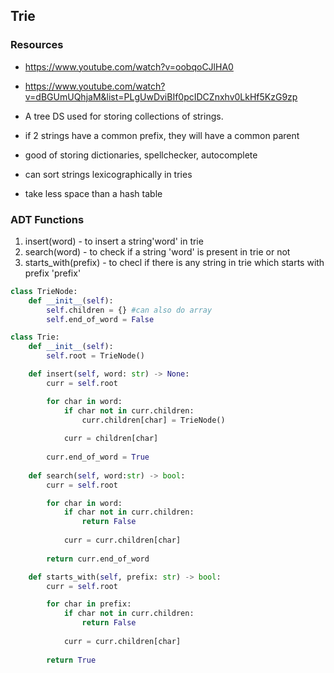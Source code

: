 ## Trie

### Resources
- https://www.youtube.com/watch?v=oobqoCJlHA0
- https://www.youtube.com/watch?v=dBGUmUQhjaM&list=PLgUwDviBIf0pcIDCZnxhv0LkHf5KzG9zp

- A tree DS used for storing collections of strings. 
- if 2 strings have a common prefix, they will have a common parent
- good of storing dictionaries, spellchecker, autocomplete
- can sort strings lexicographically in tries
- take less space than a hash table

### ADT Functions
1. insert(word) - to insert a string'word' in trie
2. search(word) - to check if a string 'word' is present in trie or not
3. starts_with(prefix) - to checl if there is any string in trie which starts with prefix 'prefix'


```Python
class TrieNode:
    def __init__(self):
        self.children = {} #can also do array
        self.end_of_word = False

class Trie:
    def __init__(self):
        self.root = TrieNode()

    def insert(self, word: str) -> None:
        curr = self.root

        for char in word:
            if char not in curr.children:
                curr.children[char] = TrieNode()
            
            curr = children[char]
        
        curr.end_of_word = True
    
    def search(self, word:str) -> bool:
        curr = self.root

        for char in word:
            if char not in curr.children:
                return False
            
            curr = curr.children[char]
        
        return curr.end_of_word

    def starts_with(self, prefix: str) -> bool:
        curr = self.root

        for char in prefix:
            if char not in curr.children:
                return False
            
            curr = curr.children[char]
        
        return True

```